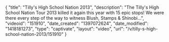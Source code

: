 {
    "title": "Tilly's High School Nation 2013",
    "description": "The Tilly's High School Nation Tour 2013 killed it again this year with 15 epic stops! We were there every step of the way to witness Blush, Stamps & Shinobi...",
    "videoid": "151910",
    "date_created": "1397072624",
    "date_modified": "1418181273",
    "type": "captivate",
    "layout": "video",
    "url": "\/v\/tilly-s-high-school-nation-2013\/151910"
}